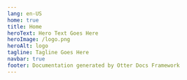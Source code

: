 ```yaml
---
lang: en-US
home: true
title: Home
heroText: Hero Text Goes Here
heroImage: /logo.png
heroAlt: logo
tagline: Tagline Goes Here
navbar: true
footer: Documentation generated by Otter Docs Framework
---
```

